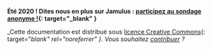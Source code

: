 

**Été 2020 ! Dites nous en plus sur Jamulus : [participez au sondage anonyme !](https://forms.gle/hSSjsxjWj2Pnp5kr7){: target="_blank" }**


_Cette documentation est distribué sous [licence Creative Commons](https://creativecommons.org/licenses/by-sa/4.0/deed.fr){: target="_blank" rel="noreferrer" }. Vous souhaitez [contribuer](Contribution) ?_
